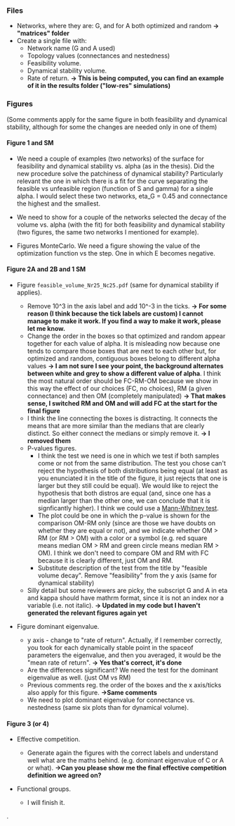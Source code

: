 ### Files

* Networks, where they are: G, and for A both optimized and random **-> "matrices" folder**
* Create a single file with:
   * Network name (G and A used)
   * Topology values (connectances and nestedness)
   * Feasibility volume.
   * Dynamical stability volume.
   * Rate of return.
   **-> This is being computed, you can find an example of it in the results folder ("low-res" simulations)**


### Figures

(Some comments apply for the same figure in both feasibility and dynamical stability, although for some the changes are needed only in one of them)

#### Figure 1 and SM

* We need a couple of examples (two networks) of the surface for feasibility and dynamical stability vs. alpha (as in the thesis). Did the new procedure solve the patchiness of dynamical stability? Particularly relevant the one in which there is a fit for the curve separating the feasible vs unfeasible region (function of S and gamma) for a single alpha. I would select these two networks, eta_G = 0.45 and connectance the highest and the smallest.

* We need to show for a couple of the networks selected the decay of the volume vs. alpha (with the fit) for both feasibility and dynamical stability (two figures, the same two networks I mentioned for example).

* Figures MonteCarlo. We need a figure showing the value of the optimization function vs the step. One in which E becomes negative.

#### Figure 2A and 2B and 1 SM

* Figure `feasible_volume_Nr25_Nc25.pdf` (same for dynamical stability if applies).
    * Remove 10^3  in the axis label and add 10^-3 in the ticks. **-> For some reason (I think because the tick labels are custom) I cannot manage to make it work. If you find a way to make it work, please let me know.**
    * Change the order in the boxes so that optimized and random appear together for each value of alpha. It is misleading now because one tends to compare those boxes that are next to each other but, for optimized and random, contiguous boxes belong to different alpha values **-> I am not sure I see your point, the background alternates between white and grey to show a different value of alpha**. I think the most natural order should be FC-RM-OM because we show in this way the effect of our choices (FC, no choices), RM (a given connectance) and then OM (completely manipulated) **-> That makes sense, I switched RM and OM and will add FC at the start for the final figure**
    * I think the line connecting the boxes is distracting. It connects the means that are more similar than the medians that are clearly distinct. So either connect the medians or simply remove it. **-> I removed them**
   * P-values figures.
       * I think the test we need is one in which we test if both samples come or not from the same distribution. The test you chose can't reject the hypothesis of both distributions being equal (at least as you enunciated it in the title of the figure, it just rejects that one is larger but they still could be equal). We would like to reject the hypothesis that both distros are equal (and, since one has a median larger than the other one, we can conclude that it is signficantly higher). I think we could use a [Mann-Whitney test](https://en.wikipedia.org/wiki/Mann%E2%80%93Whitney_U_test#Assumptions_and_formal_statement_of_hypotheses).
       * The plot could be one in which the p-value is shown for the comparison OM-RM only (since are those we have doubts on whether they are equal or not), and we indicate whether OM > RM (or RM > OM) with a color or a symbol (e.g. red square means median OM > RM and green circle means median RM > OM). I think we don't need to compare OM and RM with FC because it is clearly different, just OM and RM.   
       * Substitute description of the test from the title by "feasible volume decay". Remove "feasibility" from the y axis (same for dynamical stability)
   * Silly detail but some reviewers are picky, the subscript G and A in eta and kappa should have mathrm format, since it is not an index nor a variable (i.e. not italic). **-> Updated in my code but I haven't generated the relevant figures again yet**

* Figure dominant eigenvalue.
    * y axis - change to "rate of return". Actually, if I remember correctly, you took for each dynamically stable point in the spaceof parameters the eigenvalue, and then you averaged, it would be the "mean rate of return". **-> Yes that's correct, it's done**
    * Are the differences significant? We need the test for the dominant eigenvalue as well. (just OM vs RM)
    * Previous comments reg. the order of the boxes and the x axis/ticks also apply for this figure. **->Same comments**
    * We need to plot dominant eigenvalue for connectance vs. nestedness (same six plots than for dynamical volume).

#### Figure 3 (or 4)

* Effective competition.
    * Generate  again the figures with the correct labels and understand well what are the maths behind. (e.g. dominant eigenvalue of C or A or what). **->Can you please show me the final effective competition definition we agreed on?**

* Functional groups.
    * I will finish it.


.
